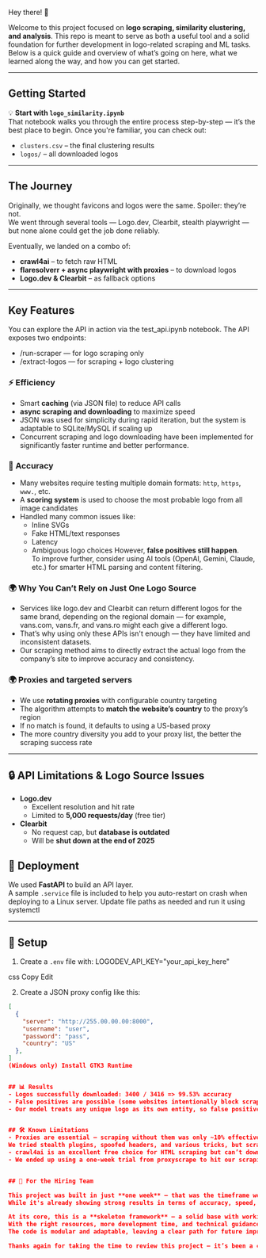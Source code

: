 Hey there! 👋

Welcome to this project focused on **logo scraping, similarity clustering, and analysis**. This repo is meant to serve as both a useful tool and a solid foundation for further development in logo-related scraping and ML tasks. Below is a quick guide and overview of what’s going on here, what we learned along the way, and how you can get started.

---

## Getting Started

💡 **Start with `logo_similarity.ipynb`**  
That notebook walks you through the entire process step-by-step — it’s the best place to begin. Once you're familiar, you can check out:
- `clusters.csv` – the final clustering results
- `logos/` – all downloaded logos

---

## The Journey

Originally, we thought favicons and logos were the same. Spoiler: they’re not.  
We went through several tools — Logo.dev, Clearbit, stealth playwright — but none alone could get the job done reliably.

Eventually, we landed on a combo of:
- **crawl4ai** – to fetch raw HTML
- **flaresolverr + async playwright with proxies** – to download logos
- **Logo.dev & Clearbit** – as fallback options

---

## Key Features
You can explore the API in action via the test_api.ipynb notebook. The API exposes two endpoints:
- /run-scraper — for logo scraping only
- /extract-logos — for scraping + logo clustering


### ⚡ Efficiency
- Smart **caching** (via JSON file) to reduce API calls
- **async scraping and downloading** to maximize speed
- JSON was used for simplicity during rapid iteration, but the system is adaptable to SQLite/MySQL if scaling up
- Concurrent scraping and logo downloading have been implemented for significantly faster runtime and better performance.

### 🎯 Accuracy
- Many websites require testing multiple domain formats: `http`, `https`, `www.`, etc.
- A **scoring system** is used to choose the most probable logo from all image candidates
- Handled many common issues like:
  - Inline SVGs
  - Fake HTML/text responses
  - Latency
  - Ambiguous logo choices
However, **false positives still happen**.  
To improve further, consider using AI tools (OpenAI, Gemini, Claude, etc.) for smarter HTML parsing and content filtering.

### 🌍 Why You Can’t Rely on Just One Logo Source
- Services like logo.dev and Clearbit can return different logos for the same brand, depending on the regional domain — for example, vans.com, vans.fr, and vans.ro might each give a different logo.
- That’s why using only these APIs isn't enough — they have limited and inconsistent datasets.
- Our scraping method aims to directly extract the actual logo from the company’s site to improve accuracy and consistency.

### 🌍 Proxies and targeted servers
- We use **rotating proxies** with configurable country targeting
- The algorithm attempts to **match the website’s country** to the proxy’s region
- If no match is found, it defaults to using a US-based proxy
- The more country diversity you add to your proxy list, the better the scraping success rate

---

## 🔒 API Limitations & Logo Source Issues

- **Logo.dev**  
  - Excellent resolution and hit rate  
  - Limited to **5,000 requests/day** (free tier)  
- **Clearbit**  
  - No request cap, but **database is outdated**  
  - Will be **shut down at the end of 2025**

## 🚀 Deployment

We used **FastAPI** to build an API layer.  
A sample `.service` file is included to help you auto-restart on crash when deploying to a Linux server.
Update file paths as needed and run it using systemctl

---

## 🔧 Setup

1. Create a `.env` file with:
LOGODEV_API_KEY="your_api_key_here"

css
Copy
Edit

2. Create a JSON proxy config like this:
```json
[
  {
    "server": "http://255.00.00.00:8000",
    "username": "user",
    "password": "pass",
    "country": "US"
  },
]
(Windows only) Install GTK3 Runtime


## 📊 Results
- Logos successfully downloaded: 3400 / 3416 => 99.53% accuracy 
- False positives are possible (some websites intentionally block scraping or serve decoy content)
- Our model treats any unique logo as its own entity, so false positives generally won’t corrupt cluster logic


## 🛠️ Known Limitations
- Proxies are essential — scraping without them was only ~10% effective
We tried stealth plugins, spoofed headers, and various tricks, but scraping HTML without a proxy just didn’t scale
- crawl4ai is an excellent free choice for HTML scraping but can’t download media files
- We ended up using a one-week trial from proxyscrape to hit our scraping targets, with logo.dev and clearbit as final fallbacks (we used playwright with proxies for downloading the logos after retrieving the logo url using crawl4ai)


## 📌 For the Hiring Team

This project was built in just **one week** — that was the timeframe we had, and I wanted to push as much as I could into it.  
While it's already showing strong results in terms of accuracy, speed, and scraping success, there’s still plenty of room to grow.

At its core, this is a **skeleton framework** — a solid base with working logic and a proven pipeline, ready to be scaled and refined further.  
With the right resources, more development time, and technical guidance, this project could evolve into a robust system with production-level performance.
The code is modular and adaptable, leaving a clear path for future improvements in latency, accuracy, and resilience.

Thanks again for taking the time to review this project — it’s been a challenging and exciting technical deep dive, and I hope it gives you a good sense of how I think, build, and iterate under pressure.




